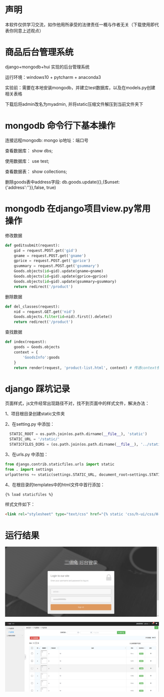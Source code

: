 # 声明

本软件仅供学习交流，如作他用所承受的法律责任一概与作者无关（下载使用即代表你同意上述观点）

# 商品后台管理系统
django+mongodb+hui 实现的后台管理系统

运行环境：windows10 + pytcharm + anaconda3 

实验前：需要在本地安装mongodb，并建立test数据库，以及在models.py创建相关表格

下载后将admin改名为myadmin, 并将static压缩文件解压到当前文件夹下

# mongodb 命令行下基本操作

连接远程mongodb: mongo ip地址：端口号

查看数据库： show dbs;

使用数据库： use test;

查看数据表： show collections;

删除goods表中address字段: db.goods.update({},{$unset:{'address':''}},false, true)

# mongodb 在django项目view.py常用操作

修改数据
``` python
def geditsubmit(request):
    gid = request.POST.get('gid')
    gname = request.POST.get('gname')
    gprice = request.POST.get('gprice')
    gsummary = request.POST.get('gsummary')
    Goods.objects(id=gid).update(gname=gname)
    Goods.objects(id=gid).update(gprice=gprice)
    Goods.objects(id=gid).update(gsummary=gsummary)
    return redirect('/product')
```
删除数据
``` python
def del_classes(request):
    nid = request.GET.get('nid')
    Goods.objects.filter(id=nid).first().delete()
    return redirect('/product')
```
查找数据
``` python
def index(request):
    goods = Goods.objects
    context = {
        'GoodsInfo':goods
    }
    return render(request, 'product-list.html', context) # 传递context参数,参数必须是字典形式传递到前端
```

# django 踩坑记录

页面样式，js文件经常出现路径不对，找不到页面中的样式文件，解决办法：

1、项目根目录创建static文件夹

2、在setting.py 中添加：

``` python
  STATIC_ROOT = os.path.join(os.path.dirname(__file__), 'static')
  STATIC_URL = '/static/'
  STATICFILES_DIRS = (os.path.join(os.path.dirname(__file__), '../static/').replace('\\', '/'),)
```

3、在urls.py 中添加：

``` python
from django.contrib.staticfiles.urls import static
from . import settings
urlpatterns += static(settings.STATIC_URL, document_root=settings.STATIC_ROOT)
```

4、在根目录的templates中的html文件中首行添加：
``` html
{% load staticfiles %}
```
样式文件如下：
``` html
<link rel="stylesheet" type="text/css" href="{% static 'css/h-ui/css/H-ui.min.css' %}" />
```

# 运行结果
![](https://github.com/liuluyeah/admin/blob/master/result/%E7%99%BB%E5%BD%95.png)

![](https://github.com/liuluyeah/admin/blob/master/QQ%E5%9B%BE%E7%89%8720180503160841.png)
